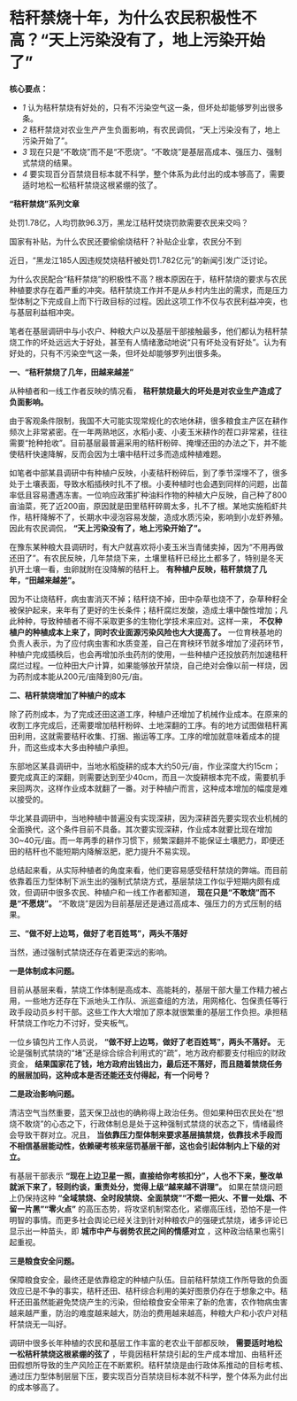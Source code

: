 # 秸秆禁烧十年，为什么农民积极性不高？“天上污染没有了，地上污染开始了”

**核心要点：**

  * _1_ 认为秸秆禁烧有好处的，只有不污染空气这一条，但坏处却能够罗列出很多条。
  * _2_ 秸秆禁烧对农业生产产生负面影响，有农民调侃，“天上污染没有了，地上污染开始了”。
  * _3_ 现在只是“不敢烧”而不是“不愿烧”。“不敢烧”是基层高成本、强压力、强制式禁烧的结果。
  * _4_ 要实现百分百禁烧目标本就不科学，整个体系为此付出的成本够高了，需要适时地松一松秸秆禁烧这根紧绷的弦了。

**“秸秆禁烧”系列文章**

处罚1.78亿，人均罚款96.3万，黑龙江秸秆焚烧罚款需要农民来交吗？

国家有补贴，为什么农民还要偷偷烧秸秆？补贴企业拿，农民分不到

近日，“黑龙江185人因违规焚烧秸秆被处罚1.782亿元”的新闻引发广泛讨论。

为什么农民配合“秸秆禁烧”的积极性不高？根本原因在于，秸秆禁烧的要求与农民种植要求存在着严重的冲突。秸秆禁烧工作并不是从乡村内生出的需求，而是压力型体制之下完成自上而下行政目标的过程。因此这项工作不仅与农民利益冲突，也与基层利益相冲突。

笔者在基层调研中与小农户、种粮大户以及基层干部接触最多，他们都认为秸秆禁烧工作的坏处远远大于好处，甚至有人情绪激动地说“只有坏处没有好处”。认为有好处的，只有不污染空气这一条，但坏处却能够罗列出很多条。

**一、“秸秆禁烧了几年，田越来越差”**

从种植者和一线工作者反映的情况看， **秸秆禁烧最大的坏处是对农业生产造成了负面影响。**

由于客观条件限制，我国不大可能实现常规化的农地休耕，很多粮食主产区在耕作频次上非常紧密。在一年两熟地区，水稻小麦、小麦玉米耕作的茬口非常紧，往往需要“抢种抢收”。目前基层最普遍采用的秸秆粉碎、掩埋还田的办法之下，并不能使秸秆快速降解，反而会因为土壤中秸秆过多而造成种植难题。

如笔者中部某县调研中有种植户反映，小麦秸秆粉碎后，到了季节深埋不了，很多处于土壤表面，导致水稻插秧时扎不了根。小麦种植时也会遇到同样的问题，出苗率低且容易遭遇冻害。一位响应政策扩种油料作物的种植大户反映，自己种了800亩油菜，死了近200亩，原因就是田里秸秆碎屑太多，扎不了根。某地实施稻虾共作，秸秆降解不了，长期水中浸泡容易发酸，造成水质污染，影响到小龙虾养殖。因此有农民调侃，
**“天上污染没有了，地上污染开始了”。**

在豫东某种粮大县调研时，有大户就喜欢将小麦玉米当青储卖掉，因为“不用再做还田了”。有农民反映，几年禁烧下来，土壤里秸秆已经比土都多了，特别是冬天扒开土壤一看，虫卵就附在没降解的秸秆上。
**有种植户反映，秸秆禁烧了几年，“田越来越差”。**

因为不让烧秸秆，病虫害消灭不掉；秸秆烧不掉，田中杂草也烧不了，杂草种籽全被保护起来，来年有了更好的生长条件；秸秆腐烂发酸，造成土壤中酸性增加；凡此种种，导致种植者不得不采取更多的生物化学技术来应对。这样一来，
**不仅种植户的种植成本上来了，同时农业面源污染风险也大大提高了。**
一位育秧基地的负责人表示，为了应付病虫害和水质变差，自己在育秧环节就多增加了浸药环节，种植户完成插秧后，也会再增加杀虫药剂的使用，一些种植户还投放药剂加速秸秆腐烂过程。一位种田大户计算，如果能够放开禁烧，自己绝对会像以前一样烧，因为药剂成本能从200元/亩降到80元/亩。

**二、秸秆禁烧增加了种植户的成本**

除了药剂成本，为了完成还田这道工序，种植户还增加了机械作业成本。在原来的收割工序完成后，还需要增加秸秆粉碎、土地深翻的工序。有的地方试图做秸秆离田利用，这就需要秸秆收集、打捆、搬运等工序。工序的增加就意味着成本的提升，而这些成本大多由种植户承担。

东部地区某县调研中，当地水稻旋耕的成本大约50元/亩，作业深度大约15cm；要完成真正的深翻，则需要达到至少40cm，而且一次旋耕根本完不成，需要机手来回两次，这样作业成本就翻了一番。对于种植户而言，这种成本增加的幅度是难以接受的。

华北某县调研中，当地种植中普遍没有实现深耕，因为深耕首先要实现农业机械的全面换代，这个条件目前不具备。其次要实现深耕，作业成本就要比现在增加30~40元/亩。而一年两季的耕作习惯下，频繁深翻并不能保证土壤肥力，即便还田的秸秆也不能短期内降解沤肥，肥力提升不易实现。

总结起来看，从实际种植者的角度来看，他们更容易感受秸秆禁烧的弊端。而目前依靠着压力型体制下派生出的强制式禁烧方式，基层禁烧工作似乎短期内颇有成效，但调研中很多农民、种植户和一线工作者都知道，
**现在只是“不敢烧”而不是“不愿烧”。** “不敢烧”是因为目前基层还是通过高成本、强压力的方式压制的结果。

**三、“做不好上边骂，做好了老百姓骂”，两头不落好**

当然，通过强制式禁烧还存在着更深远的影响。

**一是体制成本问题。**

目前从基层来看，禁烧工作体制是高成本、高能耗的，基层干部大量工作精力被占用，一些地方还存在下派地头工作队、派巡查组的方法，用网格化、包保责任等行政手段动员乡村干部。这些工作大大增加了原本就很繁重的基层工作负担。承担秸秆禁烧工作吃力不讨好，受夹板气。

一位乡镇包片工作人员说， **“做不好上边骂，做好了老百姓骂”，两头不落好。**
无论是强制式禁烧的“堵”还是综合综合利用式的“疏”，地方政府都要支付相应的财政资金，
**结果国家花了钱，地方政府出钱出力，最后还不落好，而且随着禁烧任务的层层加码，这种成本是否还能还支付得起，有一个问号？**

**二是政治影响问题。**

清洁空气当然重要，蓝天保卫战也的确称得上政治任务。但如果种田农民处在“想烧不敢烧”的心态之下，行政体制总是处于这种强制式禁烧的状态之下，情绪最终会导致干群对立。况且，
**当依靠压力型体制来要求基层搞禁烧，依靠技术手段而不相信基层能动性，依赖硬考核来惩罚基层干部，这也会引起体制内上下级的对立。**

有基层干部表示 **“现在上边卫星一照，直接给你考核扣分”，人也不下来，整改单就派下来了，轻则约谈，重责处分，觉得上级“越来越不讲理”。**
如果在禁烧问题上仍保持这种 **“全域禁烧、全时段禁烧、全面禁烧”“不燃一把火、不冒一处烟、不留一片黑”“零火点”**
的高压态势，将攻坚机制常态化，紧绷高压线，恐怕不是一件明智的事情。而更多社会舆论已经关注到针对种粮农户的强硬式禁烧，诸多评论已显示出一种苗头，即
**城市中产与弱势农民之间的情感对立** ，这种政治结果也需引起重视。

**三是粮食安全问题。**

保障粮食安全，最终还是依靠稳定的种植户队伍。目前秸秆禁烧工作所导致的负面效应已是不争的事实，秸秆还田、秸秆综合利用的美好图景仍存在于想象之中。秸秆还田虽然能避免焚烧产生的污染，但给粮食安全带来了新的危害，农作物病虫害越来越严重，防治的难度越来越大，防治的费用越来越高，种粮大户和小农户对秸秆禁烧无一叫好。

调研中很多长年种植的农民和基层工作丰富的老农业干部都反映， **需要适时地松一松秸秆禁烧这根紧绷的弦了**
，毕竟因秸秆禁烧引起的生产成本增加、由秸秆还田假想所导致的生产风险正在不断累积。秸秆禁烧是由行政体系推动的目标考核、通过压力型体制层层下压，要实现百分百禁烧目标本就不科学，整个体系为此付出的成本够高了。

